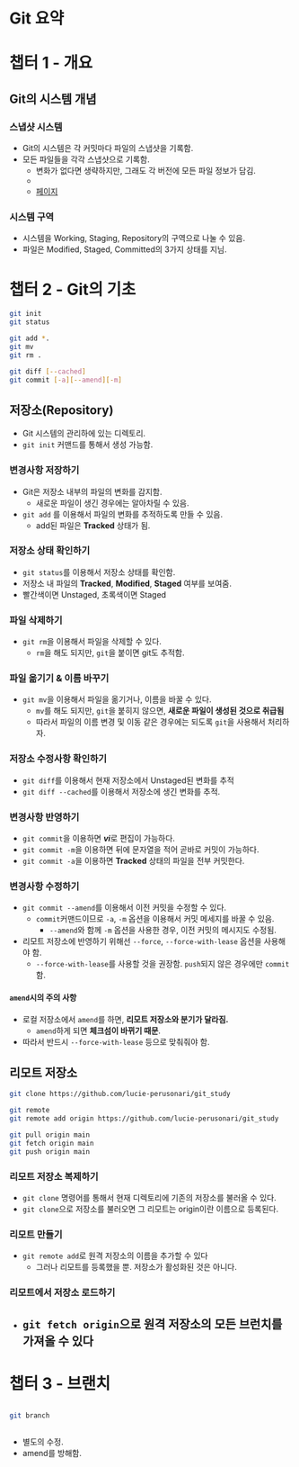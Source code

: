 # Git 요약

# 챕터 1 - 개요

## Git의 시스템 개념

### 스냅샷 시스템

- Git의 시스템은 각 커밋마다 파일의 스냅샷을 기록함.
- 모든 파일들을 각각 스냅샷으로 기록함.
  - 변화가 없다면 생략하지만, 그래도 각 버전에 모든 파일 정보가 담김.
  -
  - [페이지](./other.md)

### 시스템 구역

- 시스템을 Working, Staging, Repository의 구역으로 나눌 수 있음.
- 파일은 Modified, Staged, Committed의 3가지 상태를 지님.

# 챕터 2 - Git의 기초

```bash
git init
git status

git add *.
git mv
git rm .

git diff [--cached]
git commit [-a][--amend][-m]
```

## 저장소(Repository)

- Git 시스템의 관리하에 있는 디렉토리.
- `git init` 커맨드를 통해서 생성 가능함.

### 변경사항 저장하기

- Git은 저장소 내부의 파일의 변화를 감지함.
  - 새로운 파일이 생긴 경우에는 알아차릴 수 있음.
- `git add` 를 이용해서 파일의 변화를 추적하도록 만들 수 있음.
  - add된 파일은 **Tracked** 상태가 됨.

### 저장소 상태 확인하기

- `git status`를 이용해서 저장소 상태를 확인함.
- 저장소 내 파일의 **Tracked**, **Modified**, **Staged** 여부를 보여줌.
- 빨간색이면 Unstaged, 초록색이면 Staged

### 파일 삭제하기

- `git rm`을 이용해서 파일을 삭제할 수 있다.
  - `rm`을 해도 되지만, `git`을 붙이면 git도 추적함.

### 파일 옮기기 & 이름 바꾸기

- `git mv`을 이용해서 파일을 옮기거나, 이름을 바꿀 수 있다.
  - `mv`를 해도 되지만, `git`을 붙히지 않으면, **새로운 파일이 생성된 것으로 취급됨**
  - 따라서 파일의 이름 변경 및 이동 같은 경우에는 되도록 `git`을 사용해서 처리하자.

### 저장소 수정사항 확인하기

- `git diff`를 이용해서 현재 저장소에서 Unstaged된 변화를 추적
- `git diff --cached`를 이용해서 저장소에 생긴 변화를 추적.

### 변경사항 반영하기

- `git commit`을 이용하면 ***vi***로 편집이 가능하다.
- `git commit -m`을 이용하면 뒤에 문자열을 적어 곧바로 커밋이 가능하다.
- `git commit -a`을 이용하면 **Tracked** 상태의 파일을 전부 커밋한다.

### 변경사항 수정하기

- `git commit --amend`를 이용해서 이전 커밋을 수정할 수 있다.
  - `commit`커맨드이므로 `-a`, `-m` 옵션을 이용해서 커밋 메세지를 바꿀 수 있음.
    - `--amend`와 함께 `-m` 옵션을 사용한 경우, 이전 커밋의 메시지도 수정됨.
- 리모트 저장소에 반영하기 위해선 `--force`, `--force-with-lease` 옵션을 사용해야 함.
  - `--force-with-lease`를 사용할 것을 권장함. `push`되지 않은 경우에만 `commit`함.

#### `amend`시의 주의 사항

- 로컬 저장소에서 `amend`를 하면, **리모트 저장소와 분기가 달라짐.**
  - `amend`하게 되면 **체크섬이 바뀌기 때문**.
- 따라서 반드시 `--force-with-lease` 등으로 맞춰줘야 함.

## 리모트 저장소

```bash
git clone https://github.com/lucie-perusonari/git_study

git remote
git remote add origin https://github.com/lucie-perusonari/git_study

git pull origin main
git fetch origin main
git push origin main
```

### 리모트 저장소 복제하기

- `git clone` 명령어를 통해서 현재 디렉토리에 기존의 저장소를 불러올 수 있다.
- `git clone`으로 저장소를 불러오면 그 리모트는 origin이란 이름으로 등록된다.

### 리모트 만들기

- `git remote add`로 원격 저장소의 이름을 추가할 수 있다
  - 그러나 리모트를 등록했을 뿐. 저장소가 활성화된 것은 아니다.

### 리모트에서 저장소 로드하기

- `git fetch origin`으로 원격 저장소의 모든 브런치를 가져올 수 있다
  -

# 챕터 3 - 브랜치

```bash

git branch



```

- 별도의 수정.
- amend를 방해함.
